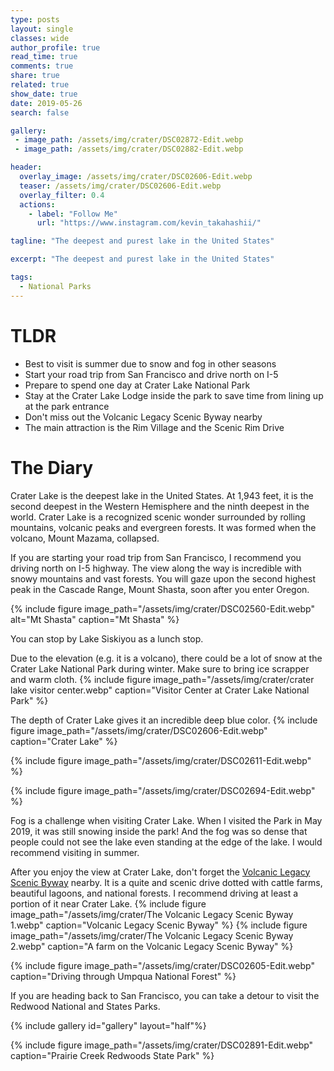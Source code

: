 ```yaml
---
type: posts
layout: single
classes: wide
author_profile: true
read_time: true
comments: true
share: true
related: true
show_date: true
date: 2019-05-26
search: false

gallery:
 - image_path: /assets/img/crater/DSC02872-Edit.webp
 - image_path: /assets/img/crater/DSC02882-Edit.webp

header:
  overlay_image: /assets/img/crater/DSC02606-Edit.webp
  teaser: /assets/img/crater/DSC02606-Edit.webp
  overlay_filter: 0.4
  actions:
    - label: "Follow Me"
      url: "https://www.instagram.com/kevin_takahashii/"

tagline: "The deepest and purest lake in the United States"

excerpt: "The deepest and purest lake in the United States"

tags:
  - National Parks
---
```


# TLDR
* Best to visit is summer due to snow and fog in other seasons
* Start your road trip from San Francisco and drive north on I-5
* Prepare to spend one day at Crater Lake National Park
* Stay at the Crater Lake Lodge inside the park to save time from lining up at the park entrance
* Don't miss out the Volcanic Legacy Scenic Byway nearby
* The main attraction is the Rim Village and the Scenic Rim Drive

# The Diary
Crater Lake is the deepest lake in the United States. At 1,943 feet, it is the second deepest in the Western Hemisphere and the ninth deepest in the world. Crater Lake is a recognized scenic wonder surrounded by rolling mountains, volcanic peaks and evergreen forests. It was formed when the volcano, Mount Mazama, collapsed.

If you are starting your road trip from San Francisco, I recommend you driving north on I-5 highway. The view along the way is incredible with snowy mountains and vast forests. You will gaze upon the second highest peak in the Cascade Range, Mount Shasta, soon after you enter Oregon.

{% include figure image_path="/assets/img/crater/DSC02560-Edit.webp" alt="Mt Shasta" caption="Mt Shasta" %}

You can stop by Lake Siskiyou as a lunch stop.

Due to the elevation (e.g. it is a volcano), there could be a lot of snow at the Crater Lake National Park during winter. Make sure to bring ice scrapper and warm cloth.
{% include figure image_path="/assets/img/crater/crater lake visitor center.webp" caption="Visitor Center at Crater Lake National Park" %}

The depth of Crater Lake gives it an incredible deep blue color.
{% include figure image_path="/assets/img/crater/DSC02606-Edit.webp" caption="Crater Lake" %}

{% include figure image_path="/assets/img/crater/DSC02611-Edit.webp"  %}

{% include figure image_path="/assets/img/crater/DSC02694-Edit.webp"  %}

Fog is a challenge when visiting Crater Lake. When I visited the Park in May 2019, it was still snowing inside the park! And the fog was so dense that people could not see the lake even standing at the edge of the lake. I would recommend visiting in summer.

After you enjoy the view at Crater Lake, don't forget the [Volcanic Legacy Scenic Byway](https://en.wikipedia.org/wiki/Volcanic_Legacy_Scenic_Byway) nearby. It is a quite and scenic drive dotted with cattle farms, beautiful lagoons, and national forests. I recommend driving at least a portion of it near Crater Lake.
{% include figure image_path="/assets/img/crater/The Volcanic Legacy Scenic Byway 1.webp" caption="Volcanic Legacy Scenic Byway" %}
{% include figure image_path="/assets/img/crater/The Volcanic Legacy Scenic Byway 2.webp" caption="A farm on the Volcanic Legacy Scenic Byway" %}



{% include figure image_path="/assets/img/crater/DSC02605-Edit.webp" caption="Driving through Umpqua National Forest" %}

If you are heading back to San Francisco, you can take a detour to visit the Redwood National and States Parks.

{% include gallery id="gallery" layout="half"%}

{% include figure image_path="/assets/img/crater/DSC02891-Edit.webp" caption="Prairie Creek Redwoods State Park" %}
